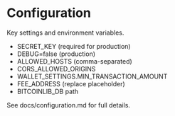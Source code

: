 # Configuration

Key settings and environment variables.

- SECRET_KEY (required for production)
- DEBUG=false (production)
- ALLOWED_HOSTS (comma-separated)
- CORS_ALLOWED_ORIGINS
- WALLET_SETTINGS.MIN_TRANSACTION_AMOUNT
- FEE_ADDRESS (replace placeholder)
- BITCOINLIB_DB path

See docs/configuration.md for full details.
